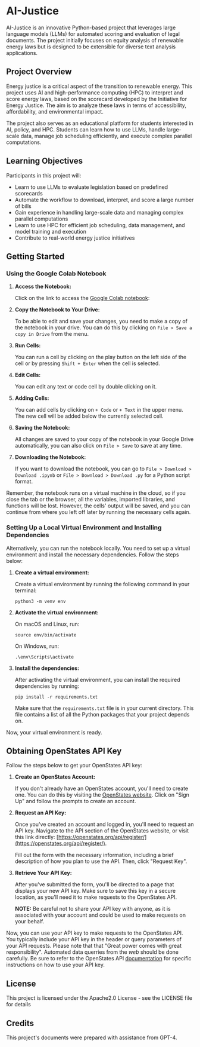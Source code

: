 # AI-Justice

AI-Justice is an innovative Python-based project that leverages large language models (LLMs) for automated scoring and evaluation of legal documents. The project initially focuses on equity analysis of renewable energy laws but is designed to be extensible for diverse text analysis applications.

## Project Overview

Energy justice is a critical aspect of the transition to renewable energy. This project uses AI and high-performance computing (HPC) to interpret and score energy laws, based on the scorecard developed by the Initiative for Energy Justice. The aim is to analyze these laws in terms of accessibility, affordability, and environmental impact.

The project also serves as an educational platform for students interested in AI, policy, and HPC. Students can learn how to use LLMs, handle large-scale data, manage job scheduling efficiently, and execute complex parallel computations.

## Learning Objectives
Participants in this project will:

* Learn to use LLMs to evaluate legislation based on predefined scorecards
* Automate the workflow to download, interpret, and score a large number of bills
* Gain experience in handling large-scale data and managing complex parallel computations
* Learn to use HPC for efficient job scheduling, data management, and model training and execution
* Contribute to real-world energy justice initiatives

## Getting Started

### Using the Google Colab Notebook

1. **Access the Notebook:**

    Click on the link to access the [Google Colab notebook](https://colab.research.google.com/drive/1UQVNDa3PKTD5M06EBPqAfz5yA9IZJpjo?usp=sharing):

2. **Copy the Notebook to Your Drive:**

    To be able to edit and save your changes, you need to make a copy of the notebook in your drive. You can do this by clicking on `File > Save a copy in Drive` from the menu.

3. **Run Cells:**

    You can run a cell by clicking on the play button on the left side of the cell or by pressing `Shift + Enter` when the cell is selected.

4. **Edit Cells:**

    You can edit any text or code cell by double clicking on it.

5. **Adding Cells:**

    You can add cells by clicking on `+ Code` or `+ Text` in the upper menu. The new cell will be added below the currently selected cell.

6. **Saving the Notebook:**

    All changes are saved to your copy of the notebook in your Google Drive automatically, you can also click on `File > Save` to save at any time.

7. **Downloading the Notebook:**

    If you want to download the notebook, you can go to `File > Download > Download .ipynb` or `File > Download > Download .py` for a Python script format.

Remember, the notebook runs on a virtual machine in the cloud, so if you close the tab or the browser, all the variables, imported libraries, and functions will be lost. However, the cells' output will be saved, and you can continue from where you left off later by running the necessary cells again.

### Setting Up a Local Virtual Environment and Installing Dependencies

Alternatively, you can run the notebook locally. You need to set up a virtual environment and install the necessary dependencies. Follow the steps below:

1. **Create a virtual environment:**
   
    Create a virtual environment by running the following command in your terminal:

    ```
    python3 -m venv env
    ```

2. **Activate the virtual environment:**

    On macOS and Linux, run:

    ```
    source env/bin/activate
    ```

    On Windows, run:

    ```
    .\env\Scripts\activate
    ```

3. **Install the dependencies:**

    After activating the virtual environment, you can install the required dependencies by running:

    ```
    pip install -r requirements.txt
    ```

    Make sure that the `requirements.txt` file is in your current directory. This file contains a list of all the Python packages that your project depends on.

Now, your virtual environment is ready.


## Obtaining OpenStates API Key

Follow the steps below to get your OpenStates API key:

1. **Create an OpenStates Account:**

    If you don't already have an OpenStates account, you'll need to create one. You can do this by visiting the [OpenStates website](https://openstates.org/). Click on "Sign Up" and follow the prompts to create an account.

2. **Request an API Key:**

    Once you've created an account and logged in, you'll need to request an API key. Navigate to the API section of the OpenStates website, or visit this link directly: [https://openstates.org/api/register/](https://openstates.org/api/register/). 

    Fill out the form with the necessary information, including a brief description of how you plan to use the API. Then, click "Request Key".

3. **Retrieve Your API Key:**

    After you've submitted the form, you'll be directed to a page that displays your new API key. Make sure to save this key in a secure location, as you'll need it to make requests to the OpenStates API.

    **NOTE:** Be careful not to share your API key with anyone, as it is associated with your account and could be used to make requests on your behalf.

Now, you can use your API key to make requests to the OpenStates API. You typically include your API key in the header or query parameters of your API requests. Please note that that "Great power comes with great responsibility". Automated data querries from the *web* should be done carefully. Be sure to refer to the OpenStates API [documentation](https://docs.openstates.org/) for specific instructions on how to use your API key.


## License

This project is licensed under the Apache2.0 License - see the LICENSE file for details

## Credits

This project's documents were prepared with assistance from GPT-4.
